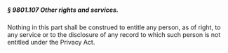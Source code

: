 ##### § 9801.107 Other rights and services. #####

Nothing in this part shall be construed to entitle any person, as of right, to any service or to the disclosure of any record to which such person is not entitled under the Privacy Act.